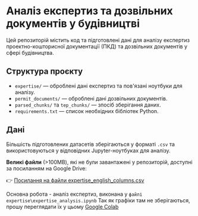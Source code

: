 # Аналіз експертиз та дозвільних документів у будівництві

Цей репозиторій містить код та підготовлені дані для аналізу експертиз проектно-кошторисної документації (ПКД) та дозвільних документів у сфері будівництва.

## Структура проєкту

- `expertise/` — оброблені дані експертиз та пов'язані ноутбуки для аналізу.
- `permit_documents/` — оброблені дані дозвільних документів.
- `parsed_chunks/` та `tep_chunks/` — зпосіб зберігання даних.
- `requirements.txt` — список необхідних бібліотек Python.

## Дані

Більшість підготовлених датасетів зберігаються у форматі `.csv` та використовуються у відповідних Jupyter-ноутбуках для аналізу.

**Великі файли** (>100MB), які не були завантажені у репозиторій, доступні за посиланням на Google Drive:

👉 [Посилання на файли expertise_english_columns.csv](https://drive.google.com/file/d/1fvqrNqj8SKcFi5aFmBUiQutYFAjSelAM/view?usp=sharing)


Основна робота - аналіз експертиз, виконана у `файлі expertise\expertise_analysis.ipynb`
Так як графіки там не зберігаються, прошу переглядати їх у цьому [Google Colab](https://drive.google.com/file/d/1F7kbPxlGI_Dna_3uT2vtWXlWW8-ZetXP/view?usp=sharing)
